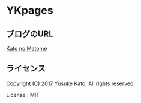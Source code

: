 # YKpages

ブログのURL
---
[Kato no Matome](https://YusukeKato.github.io/YKpages/)

ライセンス
---
Copyright (C) 2017 Yusuke Kato, All rights reserved.

License : MIT

